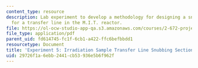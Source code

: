 ```yaml
---
content_type: resource
description: Lab experiment to develop a methodology for designing a snubbing section
  for a transfer line in the M.I.T. reactor.
file: https://ol-ocw-studio-app-qa.s3.amazonaws.com/courses/2-672-project-laboratory-spring-2009/29726f1a6ebb2441cb53936e5b6f962f_irra_sample.pdf
file_type: application/pdf
parent_uid: fd614745-fc1f-6cb1-a422-ffc6befbbdd1
resourcetype: Document
title: 'Experiment 5: Irradiation Sample Transfer Line Snubbing Section Behavior'
uid: 29726f1a-6ebb-2441-cb53-936e5b6f962f
---
```


